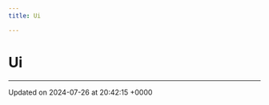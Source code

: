 ```yaml
---
title: Ui

---
```


# Ui








-------------------------------

Updated on 2024-07-26 at 20:42:15 +0000